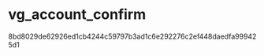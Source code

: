 vg_account_confirm
==================

8bd8029de62926ed1cb4244c59797b3ad1c6e292276c2ef448daedfa999425d1


